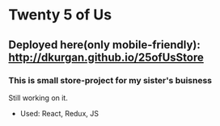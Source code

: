 # Twenty 5 of Us
## Deployed here(only mobile-friendly): http://dkurgan.github.io/25ofUsStore
### This is small store-project for my sister's buisness 

Still working on it.

* Used: React, Redux, JS 